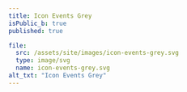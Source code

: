 ```yaml
---
title: Icon Events Grey
isPublic_b: true
published: true

file:
  src: /assets/site/images/icon-events-grey.svg
  type: image/svg
  name: icon-events-grey.svg
alt_txt: "Icon Events Grey"
---
```

